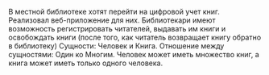 В местной библиотеке хотят перейти на цифровой учет книг. Реализовал веб-приложение для них. Библиотекари имеют возможность регистрировать читателей, выдавать им книги и освобождать книги (после того, как читатель возвращает книгу обратно в библиотеку)
Сущности: Человек и Книга.
Отношение между сущностями: Один ко Многим. Человек может иметь множество книг, а книга может иметь только одного человека.
